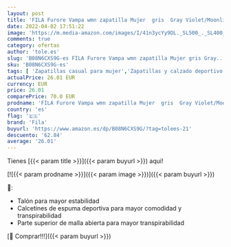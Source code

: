```yaml
---
layout: post
title: 'FILA Furore Vampa wmn zapatilla Mujer  gris  Gray Violet/Moonlite Mauve   36 EU'
date: 2022-04-02 17:51:22
image: 'https://m.media-amazon.com/images/I/41n3ycYy9DL._SL500_._SL400_.jpg'
comments: true
category: ofertas
author: 'tole.es'
slug: 'B08N6CXS9G-es FILA Furore Vampa wmn zapatilla Mujer gris Gray...'
sku: 'B08N6CXS9G-es'
tags: [ 'Zapatillas casual para mujer','Zapatillas y calzado deportivo para mujer','Zapatos','Zapatos para mujer','Zapatos y complementos','fila','zapatilla', ]
actualPrice: 26.01 EUR
currency: EUR
price: 26.01
comparePrice: 70.0 EUR
prodname: 'FILA Furore Vampa wmn zapatilla Mujer  gris  Gray Violet/Moonlite Mauve   36 EU'
country: 'es'
flag: '🇪🇸'
brand: 'Fila'
buyurl: 'https://www.amazon.es/dp/B08N6CXS9G/?tag=tolees-21'
descuento: '62.84'
average: '26.01'
---
```


Tienes [{{< param title >}}]({{< param buyurl >}}) aqui!

[![{{< param prodname >}}]({{< param image >}})]({{< param buyurl >}})

🔎:

- Talón para mayor estabilidad
- Calcetines de espuma deportiva para mayor comodidad y transpirabilidad
- Parte superior de malla abierta para mayor transpirabilidad

[🛒 Comprar!!!]({{< param buyurl >}})
